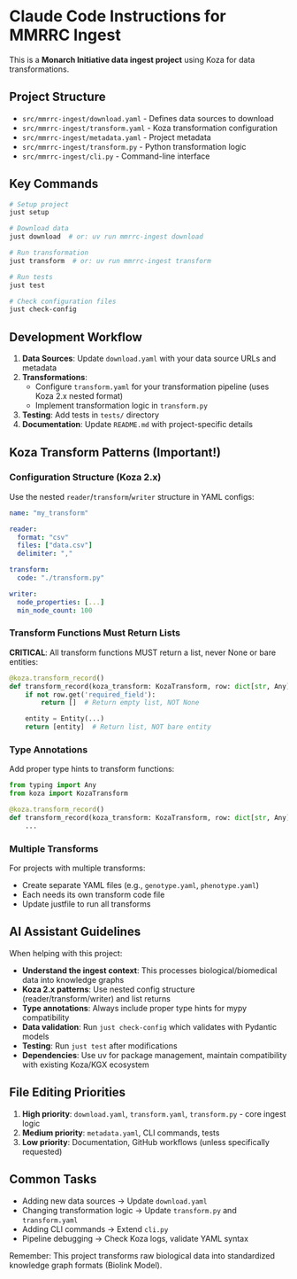 # Claude Code Instructions for MMRRC Ingest

This is a **Monarch Initiative data ingest project** using Koza for data transformations.

## Project Structure

- `src/mmrrc-ingest/download.yaml` - Defines data sources to download
- `src/mmrrc-ingest/transform.yaml` - Koza transformation configuration
- `src/mmrrc-ingest/metadata.yaml` - Project metadata 
- `src/mmrrc-ingest/transform.py` - Python transformation logic
- `src/mmrrc-ingest/cli.py` - Command-line interface

## Key Commands

```bash
# Setup project
just setup

# Download data
just download  # or: uv run mmrrc-ingest download

# Run transformation  
just transform  # or: uv run mmrrc-ingest transform

# Run tests
just test

# Check configuration files
just check-config
```

## Development Workflow

1. **Data Sources**: Update `download.yaml` with your data source URLs and metadata
2. **Transformations**:
   - Configure `transform.yaml` for your transformation pipeline (uses Koza 2.x nested format)
   - Implement transformation logic in `transform.py`
3. **Testing**: Add tests in `tests/` directory
4. **Documentation**: Update `README.md` with project-specific details

## Koza Transform Patterns (Important!)

### Configuration Structure (Koza 2.x)
Use the nested `reader`/`transform`/`writer` structure in YAML configs:

```yaml
name: "my_transform"

reader:
  format: "csv"
  files: ["data.csv"]
  delimiter: ","

transform:
  code: "./transform.py"

writer:
  node_properties: [...]
  min_node_count: 100
```

### Transform Functions Must Return Lists
**CRITICAL**: All transform functions MUST return a list, never None or bare entities:

```python
@koza.transform_record()
def transform_record(koza_transform: KozaTransform, row: dict[str, Any]) -> list[Entity]:
    if not row.get('required_field'):
        return []  # Return empty list, NOT None

    entity = Entity(...)
    return [entity]  # Return list, NOT bare entity
```

### Type Annotations
Add proper type hints to transform functions:

```python
from typing import Any
from koza import KozaTransform

@koza.transform_record()
def transform_record(koza_transform: KozaTransform, row: dict[str, Any]) -> list[Entity]:
    ...
```

### Multiple Transforms
For projects with multiple transforms:
- Create separate YAML files (e.g., `genotype.yaml`, `phenotype.yaml`)
- Each needs its own transform code file
- Update justfile to run all transforms

## AI Assistant Guidelines

When helping with this project:

- **Understand the ingest context**: This processes biological/biomedical data into knowledge graphs
- **Koza 2.x patterns**: Use nested config structure (reader/transform/writer) and list returns
- **Type annotations**: Always include proper type hints for mypy compatibility
- **Data validation**: Run `just check-config` which validates with Pydantic models
- **Testing**: Run `just test` after modifications
- **Dependencies**: Use uv for package management, maintain compatibility with existing Koza/KGX ecosystem

## File Editing Priorities

1. **High priority**: `download.yaml`, `transform.yaml`, `transform.py` - core ingest logic
2. **Medium priority**: `metadata.yaml`, CLI commands, tests
3. **Low priority**: Documentation, GitHub workflows (unless specifically requested)

## Common Tasks

- Adding new data sources → Update `download.yaml`
- Changing transformation logic → Update `transform.py` and `transform.yaml`  
- Adding CLI commands → Extend `cli.py`
- Pipeline debugging → Check Koza logs, validate YAML syntax

Remember: This project transforms raw biological data into standardized knowledge graph formats (Biolink Model).